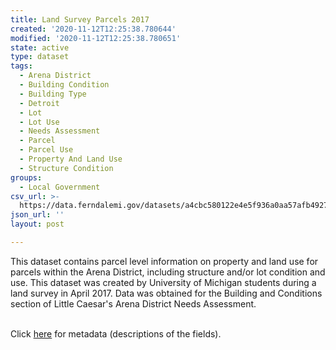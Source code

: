 ```yaml
---
title: Land Survey Parcels 2017
created: '2020-11-12T12:25:38.780644'
modified: '2020-11-12T12:25:38.780651'
state: active
type: dataset
tags:
  - Arena District
  - Building Condition
  - Building Type
  - Detroit
  - Lot
  - Lot Use
  - Needs Assessment
  - Parcel
  - Parcel Use
  - Property And Land Use
  - Structure Condition
groups:
  - Local Government
csv_url: >-
  https://data.ferndalemi.gov/datasets/a4cbc580122e4e5f936a0aa57afb4927_0.csv?outSR=%7B%22latestWkid%22%3A2898%2C%22wkid%22%3A2898%7D
json_url: ''
layout: post

---
```

This dataset contains parcel level information on property and land use for parcels within the Arena District, including structure and/or lot condition and use. This dataset was created by University of Michigan students during a land survey in April 2017. Data was obtained for the Building and Conditions section of Little Caesar's Arena District Needs Assessment.<div><br /></div><div>Click <a href='http://www.datadrivendetroit.org/metadata/Land_Survey_byParcel_2017_Metadata.xlsx' target='_blank'>here</a> for metadata (descriptions of the fields).<br /></div>
